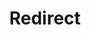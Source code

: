 ﻿---
layout: src/layouts/Redirect.astro
title: Redirect
redirect: https://octopus.com/docs/administration/data/backup-and-restore
pubDate:  2023-01-01
navSearch: false
navSitemap: false
navMenu: false
---
